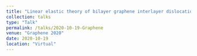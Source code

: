 ```yaml
---
title: "Linear elastic theory of bilayer graphene interlayer dislocations"
collection: talks
type: "Talk"
permalink: /talks/2020-10-19-Graphene
venue: "Graphene 2020"
date: 2020-10-19
location: "Virtual"
---
```


<!-- This is a description of your talk, which is a markdown files that can be all markdown-ified like any other post. Yay markdown! -->
